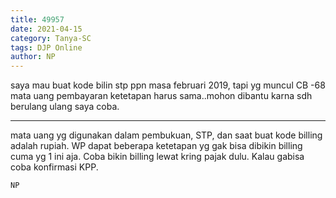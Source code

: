 ```yaml
---
title: 49957
date: 2021-04-15
category: Tanya-SC
tags: DJP Online
author: NP
---
```


saya mau buat kode bilin stp ppn masa februari 2019, tapi yg muncul CB -68 mata uang pembayaran ketetapan harus sama..mohon dibantu karna sdh berulang ulang saya coba.

---

mata uang yg digunakan dalam pembukuan, STP, dan saat buat kode billing adalah rupiah. WP dapat beberapa ketetapan yg gak bisa dibikin billing cuma yg 1 ini aja. Coba bikin billing lewat kring pajak dulu. Kalau gabisa coba konfirmasi KPP.

`NP`
